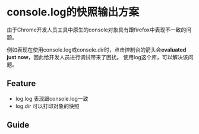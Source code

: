 console.log的快照输出方案
==========================

由于Chrome开发人员工具中原生的console对象具有跟firefox中表现不一致的问题。

例如表现在使用console.log或console.dir时，点击控制台的箭头会**evaluated just now**，因此给开发人员进行调试带来了困扰。
使用log这个库，可以解决该问题。

## Feature

* log.log 表现跟console.log一致
* log.dir 可以打印对象的快照


## Guide

